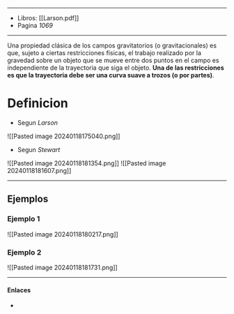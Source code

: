 
---
- Libros: [[Larson.pdf]]
- Pagina *1069*
---

Una propiedad clásica de los campos gravitatorios (o gravitacionales) es que, sujeto a ciertas restricciones físicas, el trabajo realizado por la gravedad sobre un objeto que se mueve entre dos puntos en el campo es independiente de la trayectoria que siga el objeto. **Una de las restricciones es que la trayectoria debe ser una curva suave a trozos (o por partes)**.

# Definicion

- Segun *Larson*

![[Pasted image 20240118175040.png]]


- Segun *Stewart*

![[Pasted image 20240118181354.png]]
![[Pasted image 20240118181607.png]]


---
## Ejemplos
### Ejemplo 1

![[Pasted image 20240118180217.png]]

### Ejemplo 2

![[Pasted image 20240118181731.png]]


---

#### Enlaces
- 